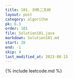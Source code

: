 ```yaml
---
title: 101. 对称二叉树
layout: post
category: algorithm
pk: 6.3
order: 101
file: Solution101.java
markdown: Solution101.md
start: 28
end: -1
skip: 4
last_modified_at: 2023-08-15
---
```


{% include leetcode.md %}